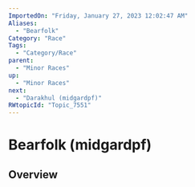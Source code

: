```yaml
---
ImportedOn: "Friday, January 27, 2023 12:02:47 AM"
Aliases:
  - "Bearfolk"
Category: "Race"
Tags:
  - "Category/Race"
parent:
  - "Minor Races"
up:
  - "Minor Races"
next:
  - "Darakhul (midgardpf)"
RWtopicId: "Topic_7551"
---
```

# Bearfolk (midgardpf)
## Overview
